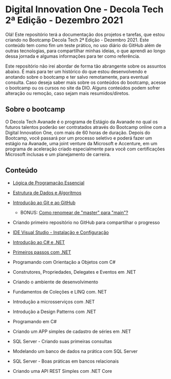# Digital Innovation One - Decola Tech 2ª Edição - Dezembro 2021

Olá! Este repositório terá a documentação dos projetos e tarefas, que estou criando no Bootcamp Decola Tech 2ª Edição - Dezembro 2021. Este conteúdo tem como fim um teste prático, no uso diário do GitHub além de outras tecnologias, para compartilhar minhas ideias, o que aprendi ao longo dessa jornada e algumas informações para ter como referência. 

Este repositório não irei abordar de forma tão abrangente sobre os assuntos abaixo. É mais para ter um histórico do que estou desenvolvendo e anotando sobre o bootcamp e ter salvo remotamente, para eventual consulta. Caso deseja saber mais sobre os conteúdos do bootcamp, acesse o bootcamp ou os cursos no site da DIO. Alguns conteúdos podem sofrer alteração ou remoção, caso sejam mais resumidos/diretos. 

## Sobre o bootcamp

O Decola Tech Avanade é o programa de Estágio da Avanade no qual os futuros talentos poderão ser contratados através do Bootcamp online com a Digital Innovation One, com mais de 60 horas de duração. Depois do Bootcamp, você passará por um processo seletivo e poderá fazer um estágio na Avanade, uma joint venture da Microsoft e Accenture, em um programa de aceleração criado especialmente para você com certificações Microsoft inclusas e um planejamento de carreira.

## Conteúdo

* [Lógica de Programação Essencial](Lógica%20de%20Programação%20Essencial/README.md)

* [Estrutura de Dados e Algorítmos](Estrutura%20de%20Dados%20e%20Algorítmos/README.md)

* [Introdução ao Git e ao GitHub](Introdução%20ao%20Git%20e%20ao%20GitHub/README.md)
  
  * BONUS: [Como renomear de "master" para "main"?](Introdução%20ao%20Git%20e%20ao%20GitHub/Renomear%20Branch/README.md)

* Criando primeiro repositório no GitHub para compartilhar o progresso

* [IDE Visual Studio - Instalação e Configuração](IDE%20Visual%20Studio%20-%20Instalação%20e%20Configuração/README.md)

* [Introdução ao C# e .NET](Introdução%20ao%20C%23%20e%20.NET/README.md)

* [Primeiros passos com .NET](Primeiros%20passos%20com%20.NET/README.md)

* Programando com Orientação a Objetos com C#

* Construtores, Propriedades, Delegates e Eventos em .NET

* Criando o ambiente de desenvolvimento

* Fundamentos de Coleções e LINQ com. NET

* Introdução a microsserviços com .NET

* Introdução a Design Patterns com .NET

* Programando em C#

* Criando um APP simples de cadastro de séries em .NET

* SQL Server - Criando suas primeiras consultas

* Modelando um banco de dados na prática com SQL Server

* SQL Server - Boas práticas em bancos relacionais

* Criando uma API REST Simples com .NET Core

